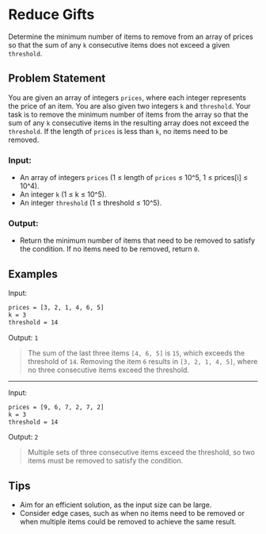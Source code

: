 # Reduce Gifts

Determine the minimum number of items to remove from an array of prices so that the sum of any `k` consecutive items does not exceed a given `threshold`.

## Problem Statement

You are given an array of integers `prices`, where each integer represents the price of an item. You are also given two integers `k` and `threshold`. Your task is to remove the minimum number of items from the array so that the sum of any `k` consecutive items in the resulting array does not exceed the `threshold`. If the length of `prices` is less than `k`, no items need to be removed.

### Input:

- An array of integers `prices` (1 ≤ length of `prices` ≤ 10^5, 1 ≤ prices[i] ≤ 10^4).
- An integer `k` (1 ≤ k ≤ 10^5).
- An integer `threshold` (1 ≤ threshold ≤ 10^5).

### **Output**:  

- Return the minimum number of items that need to be removed to satisfy the condition. If no items need to be removed, return `0`.

## Examples

Input:

```txt
prices = [3, 2, 1, 4, 6, 5]
k = 3
threshold = 14
```

Output: `1`

> The sum of the last three items `[4, 6, 5]` is `15`, which exceeds the threshold of `14`. Removing the item `6` results in `[3, 2, 1, 4, 5]`, where no three consecutive items exceed the threshold.

---

Input:

```txt
prices = [9, 6, 7, 2, 7, 2]
k = 3
threshold = 14
```

Output: `2`

> Multiple sets of three consecutive items exceed the threshold, so two items must be removed to satisfy the condition.


## Tips

- Aim for an efficient solution, as the input size can be large.
- Consider edge cases, such as when no items need to be removed or when multiple items could be removed to achieve the same result.